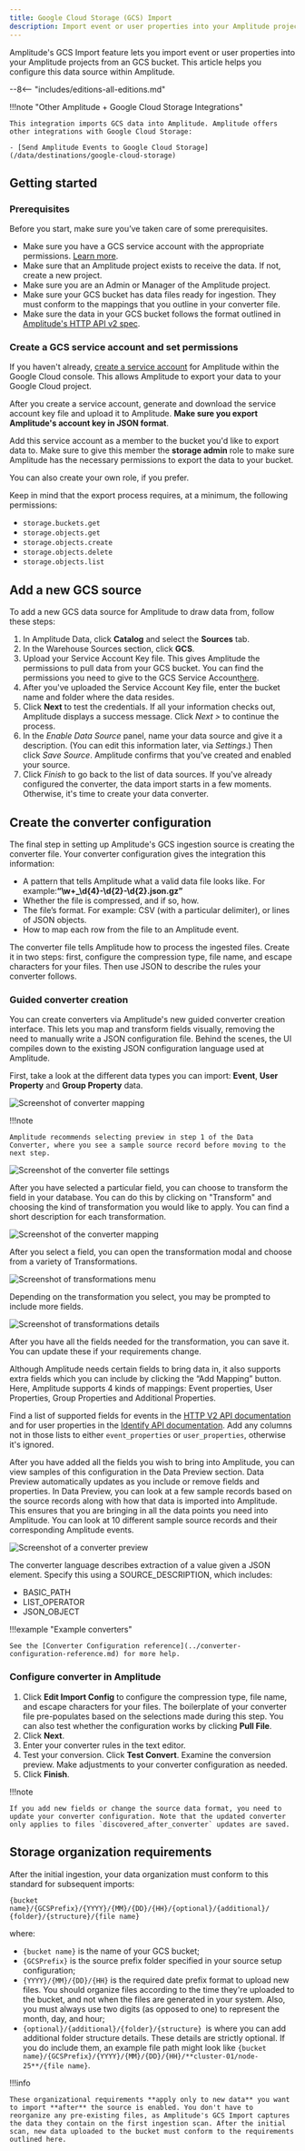 ```yaml
---
title: Google Cloud Storage (GCS) Import
description: Import event or user properties into your Amplitude projects from a Google Cloud Storage (GCS) bucket.
---
```


Amplitude's GCS Import feature lets you import event or user properties into your Amplitude projects from an GCS bucket. This article helps you configure this data source within Amplitude.

--8<-- "includes/editions-all-editions.md"

!!!note "Other Amplitude + Google Cloud Storage Integrations"

    This integration imports GCS data into Amplitude. Amplitude offers other integrations with Google Cloud Storage: 

    - [Send Amplitude Events to Google Cloud Storage](/data/destinations/google-cloud-storage)

## Getting started

### Prerequisites

Before you start, make sure you’ve taken care of some prerequisites.

- Make sure you have a GCS service account with the appropriate permissions. [Learn more](#create-a-gcs-service-account-and-set-permissions).
- Make sure that an Amplitude project exists to receive the data. If not, create a new project.
- Make sure you are an Admin or Manager of the Amplitude project.
- Make sure your GCS bucket has data files ready for ingestion. They must conform to the mappings that you outline in your converter file.
- Make sure the data in your GCS bucket follows the format outlined in [Amplitude's HTTP API v2 spec](https://developers.amplitude.com/docs/http-api-v2#keys-for-the-event-argument).

### Create a GCS service account and set permissions

If you haven't already, [create a service account](https://cloud.google.com/iam/docs/creating-managing-service-account-keys) for Amplitude within the Google Cloud console. This allows Amplitude to export your data to your Google Cloud project.

After you create a service account, generate and download the service account key file and upload it to Amplitude. **Make sure you export Amplitude's account key in JSON format**.

Add this service account as a member to the bucket you'd like to export data to. Make sure to give this member the **storage admin** role to make sure Amplitude has the necessary permissions to export the data to your bucket.

You can also create your own role, if you prefer.

Keep in mind that the export process requires, at a minimum, the following permissions:

- `storage.buckets.get`
- `storage.objects.get`
- `storage.objects.create`
- `storage.objects.delete`
- `storage.objects.list`

## Add a new GCS source

To add a new GCS data source for Amplitude to draw data from, follow these steps:

1. In Amplitude Data, click **Catalog** and select the **Sources** tab.
2. In the Warehouse Sources section, click **GCS**.
3. Upload your Service Account Key file. This gives Amplitude the permissions to pull data from your GCS bucket. You can find the permissions you need to give to the GCS Service Account[here](https://help.amplitude.com/hc/en-us/articles/360061685151#create-a-gcs-service-account-and-set-permissions).
4. After you've uploaded the Service Account Key file, enter the bucket name and folder where the data resides.
5. Click **Next** to test the credentials. If all your information checks out, Amplitude displays a success message. Click *Next >* to continue the process.
6. In the *Enable Data Source* panel, name your data source and give it a description. (You can edit this information later, via *Settings*.) Then click *Save Source*. Amplitude confirms that you've created and enabled your source.
7. Click *Finish* to go back to the list of data sources. If you've already configured the converter, the data import starts in a few moments. Otherwise, it's time to create your data converter.

## Create the converter configuration

The final step in setting up Amplitude's GCS ingestion source is creating the converter file. Your converter configuration gives the integration this information:

- A pattern that tells Amplitude what a valid data file looks like. For example:**“\\w+\_\\d{4}-\\d{2}-\\d{2}.json.gz”**
- Whether the file is compressed, and if so, how.
- The file’s format. For example: CSV (with a particular delimiter), or lines of JSON objects.
- How to map each row from the file to an Amplitude event.

The converter file tells Amplitude how to process the ingested files. Create it in two steps: first, configure the compression type, file name, and escape characters for your files.
 Then use JSON to describe the rules your converter follows.

### Guided converter creation

You can create converters via Amplitude's new guided converter creation interface. This lets you map and transform fields visually, removing the need to manually write a JSON configuration file. Behind the scenes, the UI compiles down to the existing JSON configuration language used at Amplitude.

First, take a look at the different data types you can import: **Event**, **User Property** and **Group Property** data.

![Screenshot of converter mapping](../../assets/images/converter-mapping.png)

!!!note

    Amplitude recommends selecting preview in step 1 of the Data Converter, where you see a sample source record before moving to the next step.

![Screenshot of the converter file settings ](../../assets/images/converter-file-setting.png)

After you have selected a particular field, you can choose to transform the field in your database. You can do this by clicking on "Transform" and choosing the kind of transformation you would like to apply. You can find a short description for each transformation.

![Screenshot of the converter mapping](../../assets/images/converter-mapping-2.png)

After you select a field, you can open the transformation modal and choose from a variety of Transformations.

![Screenshot of transformations menu](../../assets/images/converter-transformations.png)

Depending on the transformation you select, you may be prompted to include more fields. 

![Screenshot of transformations details](../../assets/images/converter-transformations-2.png)

After you have all the fields needed for the transformation, you can save it. You can update these if your requirements change.

Although Amplitude needs certain fields to bring data in, it also supports extra fields which you can include by clicking the “Add Mapping” button. Here, Amplitude supports 4 kinds of mappings: Event properties, User Properties, Group Properties and Additional Properties. 

Find a list of supported fields for events in the [HTTP V2 API documentation](/analytics/apis/http-v2-api/#keys-for-the-event-argument) and  for user properties in the [Identify API documentation](/analytics/apis/identify-api/#identification-parameter-keys). Add any columns not in those lists to either `event_properties` or `user_properties`, otherwise it's ignored.  

After you have added all the fields you wish to bring into Amplitude, you can view samples of this configuration in the Data Preview section. Data Preview automatically updates as you include or remove fields and properties. In Data Preview, you can look at a few sample records based on the source records along with how that data is imported into Amplitude. This ensures that you are bringing in all the data points you need into Amplitude. You can look at 10 different sample source records and their corresponding Amplitude events.

![Screenshot of a converter preview](../../assets/images/converter-preview.png)

The converter language describes extraction of a value given a JSON element. Specify this using a SOURCE_DESCRIPTION, which includes:

- BASIC_PATH
- LIST_OPERATOR
- JSON_OBJECT

!!!example "Example converters"

    See the [Converter Configuration reference](../converter-configuration-reference.md) for more help.

### Configure converter in Amplitude

1. Click **Edit Import Config** to configure the compression type, file name, and escape characters for your files. The boilerplate of your converter file pre-populates based on the selections made during this step. You can also test whether the configuration works by clicking **Pull File**.
2. Click **Next**.
3. Enter your converter rules in the text editor.
4. Test your conversion. Click **Test Convert**. Examine the conversion preview. Make adjustments to your converter configuration as needed.
5. Click **Finish**.

!!!note

    If you add new fields or change the source data format, you need to update your converter configuration. Note that the updated converter only applies to files `discovered_after_converter` updates are saved.

## Storage organization requirements

After the initial ingestion, your data organization must conform to this standard for subsequent imports:

`{bucket name}/{GCSPrefix}/{YYYY}/{MM}/{DD}/{HH}/{optional}/{additional}/ {folder}/{structure}/{file name}`

where:

- `{bucket name}` is the name of your GCS bucket;
- `{GCSPrefix}` is the source prefix folder specified in your source setup configuration;
- `{YYYY}/{MM}/{DD}/{HH}` is the required date prefix format to upload new files. You should organize files according to the time they're uploaded to the bucket, and not when the files are generated in your system. Also, you must always use two digits (as opposed to one) to represent the month, day, and hour;
- `{optional}/{additional}/{folder}/{structure} `is where you can add additional folder structure details. These details are strictly optional. If you do include them, an example file path might look like `{bucket name}/{GCSPrefix}/{YYYY}/{MM}/{DD}/{HH}/**cluster-01/node-25**/{file name}`.

!!!info

    These organizational requirements **apply only to new data** you want to import **after** the source is enabled. You don't have to reorganize any pre-existing files, as Amplitude's GCS Import captures the data they contain on the first ingestion scan. After the initial scan, new data uploaded to the bucket must conform to the requirements outlined here.
